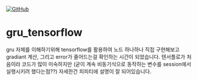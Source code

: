 
[![GitHub](https://img.shields.io/github/license/RubixML/RubixML)](https://github.com/RubixML/ML/blob/master/LICENSE.md)


# gru_tensorflow

gru 자체를 이해하기위해 tensorflow를 활용하여 노드 하나하나 직접 구현해보고 
gradiant 계산, 그리고 error가 줄어드는걸 확인하는 시간이 되었습니다.
텐서플로가 처음이라 코드가 많이 미숙하지만
(굳이 계속 비동기식으로 동작하는 변수를 session에서 실행시키려 했다는점??)
자세한건 피피티에 설명이 잘 되어있습니다.
